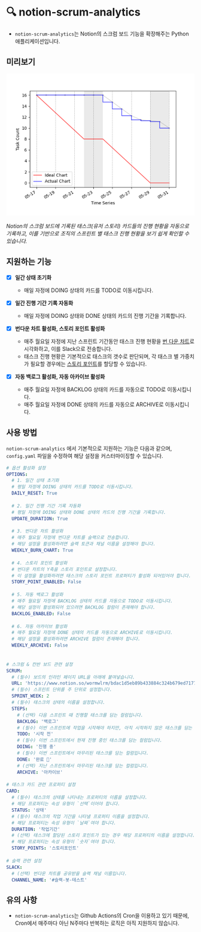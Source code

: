 # 🔍 notion-scrum-analytics

- `notion-scrum-analytics`는 Notion의 스크럼 보드 기능을 확장해주는 Python 애플리케이션입니다.

## 미리보기

![번다운 차트](burnchart.png)

_Notion의 스크럼 보드에 기록된 태스크(유저 스토리) 카드들의 진행 현황을 자동으로 기록하고, 이를 기반으로 조직의 스프린트 별 태스크 진행 현황을 보기 쉽게 확인할 수 있습니다._

## 지원하는 기능

- [x] **일간 상태 초기화**
  - 매일 자정에 DOING 상태의 카드를 TODO로 이동시킵니다.

- [x] **일간 진행 기간 기록 자동화**
  - 매일 자정에 DOING 상태와 DONE 상태의 카드의 진행 기간을 기록합니다.

- [x] **번다운 차트 활성화, 스토리 포인트 활성화**
  - 매주 월요일 자정에 지난 스프린트 기간동안 태스크 진행 현황을 [번 다운 차트](https://ko.wikipedia.org/wiki/%EB%B2%88_%EB%8B%A4%EC%9A%B4_%EC%B0%A8%ED%8A%B8)로 시각화하고, 이를 Slack으로 전송합니다.
  - 태스크 진행 현황은 기본적으로 태스크의 갯수로 판단되며, 각 태스크 별 가중치가 필요할 경우에는 [스토리 포인트](https://en.wikipedia.org/wiki/Fibonacci_scale_(agile))를 할당할 수 있습니다.

- [x] **자동 백로그 활성화, 자동 아카이브 활성화**
  - 매주 월요일 자정에 BACKLOG 상태의 카드를 자동으로 TODO로 이동시킵니다.
  - 매주 월요일 자정에 DONE 상태의 카드를 자동으로 ARCHIVE로 이동시킵니다.
  
## 사용 방법

`notion-scrum-analytics` 에서 기본적으로 지원하는 기능은 다음과 같으며, `config.yaml` 파일을 수정하여 해당 설정을 커스터마이징할 수 있습니다.

```yml
# 옵션 활성화 설정
OPTIONS:
  # 1. 일간 상태 초기화
  # 평일 자정에 DOING 상태의 카드를 TODO로 이동시킵니다.
  DAILY_RESET: True

  # 2. 일간 진행 기간 기록 자동화
  # 평일 자정에 DOING 상태와 DONE 상태의 카드의 진행 기간을 기록합니다.
  UPDATE_DURATION: True

  # 3. 번다운 차트 활성화
  # 매주 월요일 자정에 번다운 차트를 슬랙으로 전송합니다.
  # 해당 설정을 활성화하려면 슬랙 토큰과 채널 이름을 설정해야 합니다.
  WEEKLY_BURN_CHART: True

  # 4. 스토리 포인트 활성화
  # 번다운 차트의 Y축을 스토리 포인트로 설정합니다.
  # 이 설정을 활성화하려면 태스크의 스토리 포인트 프로퍼티가 활성화 되어있어야 합니다.
  STORY_POINT_ENABLED: False

  # 5. 자동 백로그 활성화
  # 매주 월요일 자정에 BACKLOG 상태의 카드를 자동으로 TODO로 이동시킵니다.
  # 해당 설정이 활성화되어 있으려면 BACKLOG 컬럼이 존재해야 합니다.
  BACKLOG_ENABLED: False

  # 6. 자동 아카이브 활성화
  # 매주 월요일 자정에 DONE 상태의 카드를 자동으로 ARCHIVE로 이동시킵니다.
  # 해당 설정을 활성화하려면 ARCHIVE 컬럼이 존재해야 합니다.
  WEEKLY_ARCHIVE: False


# 스크럼 & 칸반 보드 관련 설정
SCRUM:
  # (필수) 보드의 인라인 페이지 URL을 아래에 붙여넣습니다.
  URL: 'https://www.notion.so/wormwlrm/bdac1d5eb89b433884c324b679ed7177?v=90e2216daf87410eb56dd319c4d82e33'
  # (필수) 스프린트 단위를 주 단위로 설정합니다.
  SPRINT_WEEK: 2
  # (필수) 태스크의 상태의 이름을 설정합니다.
  STEPS:
    # (선택) 다음 스프린트 때 진행할 태스크를 담는 컬럼입니다.
    BACKLOG: '백로그'
    # (필수) 이번 스프린트에 작업을 시작해야 하지만, 아직 시작하지 않은 태스크를 담는 컬럼입니다.
    TODO: '시작 전'
    # (필수) 이번 스프린트에서 현재 진행 중인 태스크를 담는 컬럼입니다.
    DOING: '진행 중'
    # (필수) 이번 스프린트에서 마무리된 태스크를 담는 컬럼입니다.
    DONE: '완료 🙌'
    # (선택) 지난 스프린트에서 마무리된 태스크를 담는 컬럼입니다.
    ARCHIVE: '아카이브'

# 태스크 카드 관련 프로퍼티 설정
CARD:
  # (필수) 태스크의 상태를 나타내는 프로퍼티의 이름을 설정합니다.
  # 해당 프로퍼티는 속성 유형이 `선택`이어야 합니다.
  STATUS: '상태'
  # (필수) 태스크의 작업 기간을 나타낼 프로퍼티 이름을 설정합니다.
  # 해당 프로퍼티는 속성 유형이 `날짜`여야 합니다.
  DURATION: '작업기간'
  # (선택) 태스크에 할당된 스토리 포인트가 있는 경우 해당 프로퍼티의 이름을 설정합니다.
  # 해당 프로퍼티는 속성 유형이 `숫자`여야 합니다.
  STORY_POINTS: '스토리포인트'

# 슬랙 관련 설정
SLACK:
  # (선택) 번다운 차트를 공유받을 슬랙 채널 이름입니다.
  CHANNEL_NAME: '#슬랙-봇-테스트'
```

## 유의 사항

- `notion-scrum-analytics`는 Github Actions의 Cron을 이용하고 있기 때문에, Cron에서 매주마다 아닌 N주마다 반복하는 로직은 아직 지원하지 않습니다.
